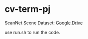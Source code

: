 # cv-term-pj
ScanNet Scene Dataset: [Google Drive](https://drive.google.com/drive/folders/1LyeLuJzTH7-JWUG886gpN1WEzxGDRLm3)

use run.sh to run the code.
